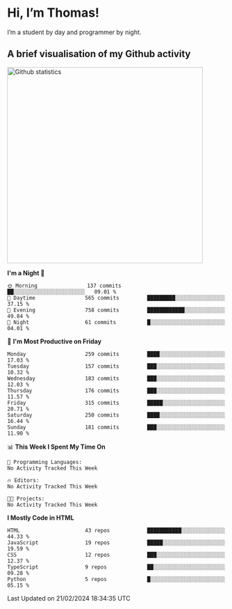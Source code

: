 # Hi, I’m Thomas!
I’m a student by day and programmer by night.

## A brief visualisation of my Github activity

<img title="My Github statistics" alt="Github statistics" width="450px" src="https://github-readme-stats.vercel.app/api?username=thomasrettig&show_icons=true&include_all_commits=true&count_private=true&&hide=issues&theme=tokyonight&border_radius=6px"/>

<!--START_SECTION:waka-->
**I'm a Night 🦉** 

```text
🌞 Morning                137 commits         ██░░░░░░░░░░░░░░░░░░░░░░░   09.01 % 
🌆 Daytime                565 commits         █████████░░░░░░░░░░░░░░░░   37.15 % 
🌃 Evening                758 commits         ████████████░░░░░░░░░░░░░   49.84 % 
🌙 Night                  61 commits          █░░░░░░░░░░░░░░░░░░░░░░░░   04.01 % 
```
📅 **I'm Most Productive on Friday** 

```text
Monday                   259 commits         ████░░░░░░░░░░░░░░░░░░░░░   17.03 % 
Tuesday                  157 commits         ███░░░░░░░░░░░░░░░░░░░░░░   10.32 % 
Wednesday                183 commits         ███░░░░░░░░░░░░░░░░░░░░░░   12.03 % 
Thursday                 176 commits         ███░░░░░░░░░░░░░░░░░░░░░░   11.57 % 
Friday                   315 commits         █████░░░░░░░░░░░░░░░░░░░░   20.71 % 
Saturday                 250 commits         ████░░░░░░░░░░░░░░░░░░░░░   16.44 % 
Sunday                   181 commits         ███░░░░░░░░░░░░░░░░░░░░░░   11.90 % 
```


📊 **This Week I Spent My Time On** 

```text
💬 Programming Languages: 
No Activity Tracked This Week

🔥 Editors: 
No Activity Tracked This Week

🐱‍💻 Projects: 
No Activity Tracked This Week
```

**I Mostly Code in HTML** 

```text
HTML                     43 repos            ███████████░░░░░░░░░░░░░░   44.33 % 
JavaScript               19 repos            █████░░░░░░░░░░░░░░░░░░░░   19.59 % 
CSS                      12 repos            ███░░░░░░░░░░░░░░░░░░░░░░   12.37 % 
TypeScript               9 repos             ██░░░░░░░░░░░░░░░░░░░░░░░   09.28 % 
Python                   5 repos             █░░░░░░░░░░░░░░░░░░░░░░░░   05.15 % 
```




 Last Updated on 21/02/2024 18:34:35 UTC
<!--END_SECTION:waka-->
